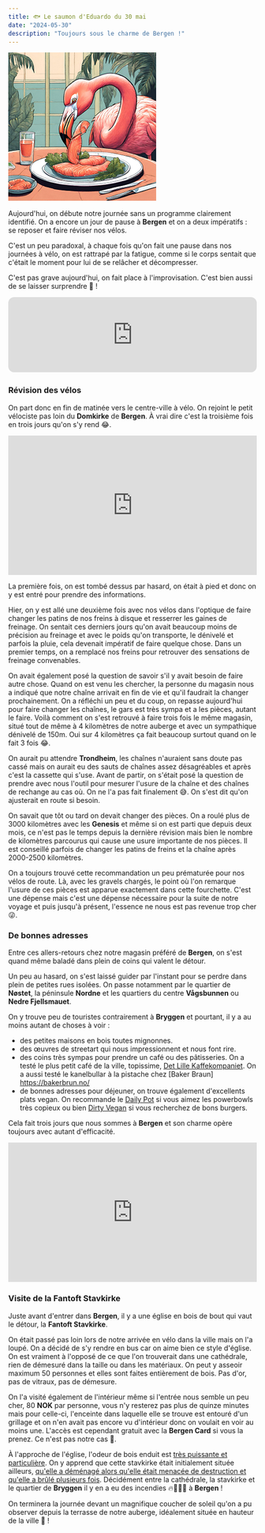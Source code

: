 ```yaml
---
title: 🐟 Le saumon d'Eduardo du 30 mai
date: "2024-05-30"
description: "Toujours sous le charme de Bergen !"
---
```


![Saumon d'Eduardo](../saumon_eduardo.png)

Aujourd'hui, on débute notre journée sans un programme clairement identifié. On a encore un jour de pause à **Bergen** et on a deux impératifs : se reposer et faire réviser nos vélos.

C'est un peu paradoxal, à chaque fois qu'on fait une pause dans nos journées à vélo, on est rattrapé par la fatigue, comme si le corps sentait que c'était le moment pour lui de se relâcher et décompresser. 

C'est pas grave aujourd'hui, on fait place à l'improvisation. C'est bien aussi de se laisser surprendre 🎁 !

<iframe style="border-radius:12px" src="https://open.spotify.com/embed/track/0h3Xy4V4apMraB5NuM8U7Z?utm_source=generator" width="100%" height="152" frameBorder="0" allow="autoplay; clipboard-write; encrypted-media; picture-in-picture" loading="lazy"></iframe>

### Révision des vélos 
On part donc en fin de matinée vers le centre-ville à vélo. On rejoint le petit vélociste pas loin du **Domkirke** de **Bergen**. À vrai dire c'est la troisième fois en trois jours qu'on s'y rend 😂.

<div style="width: 100%; height: 0; position: relative; padding-bottom: 56%;"><iframe src="https://giphy.com/embed/1I3DxnakiDz7maiQrt" style="top: 0; left: 0; width: 100%; height: 100%; position: absolute; border: 0;" allowfullscreen scrolling="no" allow="encrypted-media;" class="giphy-embed"></iframe></div>
  
La première fois, on est tombé dessus par hasard, on était à pied et donc on y est entré pour prendre des informations.

Hier, on y est allé une deuxième fois avec nos vélos dans l'optique de faire changer les patins de nos freins à disque et resserrer les gaines de freinage. On sentait ces derniers jours qu'on avait beaucoup moins de précision au freinage et avec le poids qu'on transporte, le dénivelé et parfois la pluie, cela devenait impératif de faire quelque chose. Dans un premier temps, on a remplacé nos freins pour retrouver des sensations de freinage convenables.

On avait également posé la question de savoir s'il y avait besoin de faire autre chose. Quand on est venu les chercher, la personne du magasin nous a indiqué que notre chaîne arrivait en fin de vie et qu'il faudrait la changer prochainement. On a réfléchi un peu et du coup, on repasse aujourd'hui pour faire changer les chaînes, le gars est très sympa et a les pièces, autant le faire. Voilà comment on s'est retrouvé à faire trois fois le même magasin, situé tout de même à 4 kilomètres de notre auberge et avec un sympathique dénivelé de 150m. Oui sur 4 kilomètres ça fait beaucoup surtout quand on le fait 3 fois 😂.

On aurait pu attendre **Trondheim**, les chaînes n'auraient sans doute pas cassé mais on aurait eu des sauts de chaînes assez désagréables et après c'est la cassette qui s'use. Avant de partir, on s'était posé la question de prendre avec nous l'outil pour mesurer l'usure de la chaîne et des chaînes de rechange au cas où. On ne l'a pas fait finalement 😅. On s'est dit qu'on ajusterait en route si besoin.

On savait que tôt ou tard on devait changer des pièces. On a roulé plus de 3000 kilomètres avec les **Genesis** et même si on est parti que depuis deux mois, ce n'est pas le temps depuis la dernière révision mais bien le nombre de kilomètres parcourus qui cause une usure importante de nos pièces. Il est conseillé parfois de changer les patins de freins et la chaîne après 2000-2500 kilomètres.

On a toujours trouvé cette recommandation un peu prématurée pour nos vélos de route. Là, avec les gravels chargés, le point où l'on remarque l'usure de ces pièces est apparue exactement dans cette fourchette. C'est une dépense mais c'est une dépense nécessaire pour la suite de notre voyage et puis jusqu'à présent, l'essence ne nous est pas revenue trop cher 😜.

### De bonnes adresses
Entre ces allers-retours chez notre magasin préféré de **Bergen**, on s'est quand même baladé dans plein de coins qui valent le détour.

Un peu au hasard, on s'est laissé guider par l'instant pour se perdre dans plein de petites rues isolées. On passe notamment par le quartier de **Nøstet**, la péninsule **Nordne** et les quartiers du centre **Vågsbunnen** ou **Nedre Fjellsmauet**.

On y trouve peu de touristes contrairement à **Bryggen** et pourtant, il y a au moins autant de choses à voir :
- des petites maisons en bois toutes mignonnes.
- des œuvres de streetart qui nous impressionnent et nous font rire.
- des coins très sympas pour prendre un café ou des pâtisseries.
On a testé le plus petit café de la ville, topissime, [Det Lille Kaffekompaniet](https://www.instagram.com/detlillekaffekompaniet/). On a aussi testé le kanelbullar à la pistache chez [Baker Braun] https://bakerbrun.no/
- de bonnes adresses pour déjeuner, on trouve également d'excellents plats vegan. On recommande le [Daily Pot](https://www.dailypot.no/) si vous aimez les powerbowls très copieux ou bien [Dirty Vegan](https://www.dirtyvegan.no/) si vous recherchez de bons burgers.

Cela fait trois jours que nous sommes à **Bergen** et son charme opère toujours avec autant d'efficacité.

<div style="width: 100%; height: 0; position: relative; padding-bottom: 56%;"><iframe src="https://giphy.com/embed/lSsrgdpA708aysLlsX" style="top: 0; left: 0; width: 100%; height: 100%; position: absolute; border: 0;" allowfullscreen scrolling="no" allow="encrypted-media;" class="giphy-embed"></iframe></div>

### Visite de la Fantoft Stavkirke 

Juste avant d'entrer dans **Bergen**, il y a une église en bois de bout qui vaut le détour, la **Fantoft Stavkirke**.

On était passé pas loin lors de notre arrivée en vélo dans la ville mais on l'a loupé. On a décidé de s'y rendre en bus car on aime bien ce style d'église. On est vraiment à l'opposé de ce que l'on trouverait dans une cathédrale, rien de démesuré dans la taille ou dans les matériaux. On peut y asseoir maximum 50 personnes et elles sont faites entièrement de bois. Pas d'or, pas de vitraux, pas de démesure.

On l'a visité également de l'intérieur même si l'entrée nous semble un peu cher, 80 **NOK** par personne, vous n'y resterez pas plus de quinze minutes mais pour celle-ci, l'enceinte dans laquelle elle se trouve est entouré d'un grillage et on n'en avait pas encore vu d'intérieur donc on voulait en voir au moins une. L'accès est cependant gratuit avec la **Bergen Card** si vous la prenez. Ce n'est pas notre cas 😬.

À l'approche de l'église, l'odeur de bois enduit est [très puissante et particulière](https://grignotages.com/eglises-en-bois-debout/). On y apprend que cette stavkirke était initialement située ailleurs, [qu'elle a déménagé alors qu'elle était menacée de destruction et qu'elle a brûlé plusieurs fois](https://fantoftstavkirke.no/informasjon/). Décidément entre la cathédrale, la stavkirke et le quartier de **Bryggen** il y en a eu des incendies 🔥👨🏼‍🚒 à **Bergen** !

On terminera la journée devant un magnifique coucher de soleil qu'on a pu observer depuis la terrasse de notre auberge, idéalement située en hauteur de la ville 🌅 !

